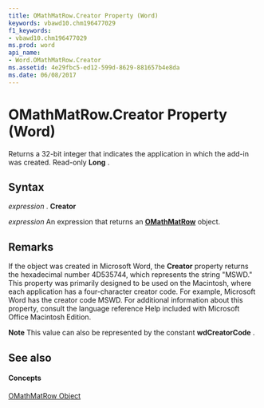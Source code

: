 ```yaml
---
title: OMathMatRow.Creator Property (Word)
keywords: vbawd10.chm196477029
f1_keywords:
- vbawd10.chm196477029
ms.prod: word
api_name:
- Word.OMathMatRow.Creator
ms.assetid: 4e29fbc5-ed12-599d-8629-881657b4e8da
ms.date: 06/08/2017
---
```



# OMathMatRow.Creator Property (Word)

Returns a 32-bit integer that indicates the application in which the add-in was created. Read-only **Long** .


## Syntax

 _expression_ . **Creator**

 _expression_ An expression that returns an **[OMathMatRow](omathmatrow-object-word.md)** object.


## Remarks

If the object was created in Microsoft Word, the **Creator** property returns the hexadecimal number 4D535744, which represents the string "MSWD." This property was primarily designed to be used on the Macintosh, where each application has a four-character creator code. For example, Microsoft Word has the creator code MSWD. For additional information about this property, consult the language reference Help included with Microsoft Office Macintosh Edition.


 **Note**  This value can also be represented by the constant **wdCreatorCode** .


## See also


#### Concepts


[OMathMatRow Object](omathmatrow-object-word.md)

